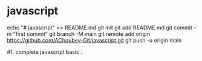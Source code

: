 # javascript
echo "# javascript" >> README.md
git init
git add README.md
git commit -m "first commit"
git branch -M main
git remote add origin https://github.com/AChoubey-Git/javascript.git
git push -u origin main

#1. complete javascript basic .

